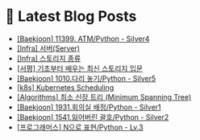 # 📕 Latest Blog Posts

<ul><li><a href='https://lucy-devblog.tistory.com/entry/Baekjoon-11399-ATMPython-Silver4' target='_blank'>[Baekjoon] 11399. ATM/Python - Silver4</a></li><li><a href='https://lucy-devblog.tistory.com/entry/Infra-%EC%84%9C%EB%B2%84Server' target='_blank'>[Infra] 서버(Server)</a></li><li><a href='https://lucy-devblog.tistory.com/entry/Infra-%EC%8A%A4%ED%86%A0%EB%A6%AC%EC%A7%80-%EC%A2%85%EB%A5%98' target='_blank'>[Infra] 스토리지 종류</a></li><li><a href='https://lucy-devblog.tistory.com/entry/%EC%84%9C%ED%8F%89-%EA%B8%B0%EC%B4%88%EB%B6%80%ED%84%B0-%EB%B0%B0%EC%9A%B0%EB%8A%94-%EC%B5%9C%EC%8B%A0-%EC%8A%A4%ED%86%A0%EB%A6%AC%EC%A7%80-%EC%9E%85%EB%AC%B8' target='_blank'>[서평] 기초부터 배우는 최신 스토리지 입문</a></li><li><a href='https://lucy-devblog.tistory.com/entry/Baekjoon-1010%EB%8B%A4%EB%A6%AC-%EB%86%93%EA%B8%B0Python-Silver5' target='_blank'>[Baekjoon] 1010.다리 놓기/Python - Silver5</a></li><li><a href='https://lucy-devblog.tistory.com/entry/k8s-Kubernetes-Scheduling' target='_blank'>[k8s] Kubernetes Scheduling</a></li><li><a href='https://lucy-devblog.tistory.com/entry/Algorithms-%EC%B5%9C%EC%86%8C-%EC%8B%A0%EC%9E%A5-%ED%8A%B8%EB%A6%AC-Minimum-Spanning-Tree' target='_blank'>[Algorithms]  최소 신장 트리 (Minimum Spanning Tree)</a></li><li><a href='https://lucy-devblog.tistory.com/entry/Baekjoon-1931%ED%9A%8C%EC%9D%98%EC%8B%A4-%EB%B0%B0%EC%A0%95Python-Silver1' target='_blank'>[Baekjoon] 1931.회의실 배정/Python - Silver1</a></li><li><a href='https://lucy-devblog.tistory.com/entry/Baekjoon-1541%EC%9E%83%EC%96%B4%EB%B2%84%EB%A6%B0-%EA%B4%84%ED%98%B8Python-Silver2' target='_blank'>[Baekjoon] 1541.잃어버린 괄호/Python - Silver2</a></li><li><a href='https://lucy-devblog.tistory.com/entry/%ED%94%84%EB%A1%9C%EA%B7%B8%EB%9E%98%EB%A8%B8%EC%8A%A4-N%EC%9C%BC%EB%A1%9C-%ED%91%9C%ED%98%84Python-Lv3' target='_blank'>[프로그래머스] N으로 표현/Python - Lv.3</a></li></ul>